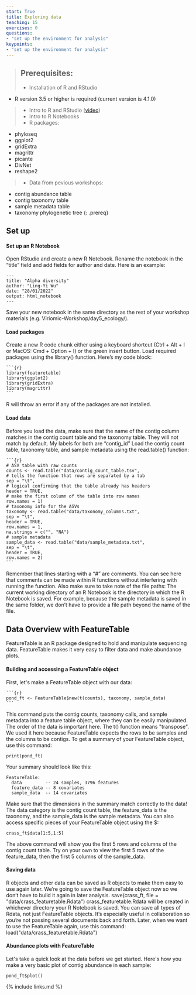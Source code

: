 ```yaml
---
start: True
title: Exploring data
teaching: 15
exercises: 0
questions:
- "set up the environment for analysis"
keypoints:
- "set up the environment for analysis"
---
```


>## Prerequisites: 
> - Installation of R and RStudio
  - R version 3.5 or higher is required (current version is 4.1.0)
> - Intro to R and RStudio ([video](https://youtu.be/lVKMsaWju8w))
> - Intro to R Notebooks 
> - R packages:
  - phyloseq
  - ggplot2
  - gridExtra
  - magrittr
  - picante
  - DivNet
  - reshape2
> - Data from pevious workshops:
  - contig abundance table
  - contig taxonomy table
  - sample metadata table
  - taxonomy phylogenetic tree
{: .prereq}

## Set up
#### Set up an R Notebook
Open RStudio and create a new R Notebook. Rename the notebook in the “title” field
and add fields for author and date. Here is an example:

~~~
---
title: "Alpha diversity"
author: "Ling-Yi Wu"
date: "28/01/2022"
output: html_notebook
---
~~~

Save your new notebook in the same directory as the rest of your workshop materials
(e.g. Viriomic-Workshop/day5_ecology/).

#### Load packages
Create a new R code chunk either using a keyboard shortcut (Ctrl + Alt + I or
MacOS: Cmd + Option + I) or the green insert button. Load required packages
using the library() function. Here’s my code block:

~~~
```{r}
library(featuretable)
library(ggplot2)
library(gridExtra)
library(magrittr)
```
~~~

R will throw an error if any of the packages are not installed.

#### Load data

Before you load the data, make sure that the name of the contig column matches in the
contig count table and the taxonomy table. They will not match by default. My labels
for both are “contig_id”
Load the contig count table, taxonomy table, and sample metadata using the read.table()
function:

~~~
```{r}
# ASV table with raw counts
counts <- read.table("data/contig_count_table.tsv",
# tells the function that rows are separated by a tab
sep = "\t",
# logical confirming that the table already has headers
header = TRUE,
# make the first column of the table into row names
row.names = 1)
# taxonomy info for the ASVs
taxonomy <- read.table("data/taxonomy_columns.txt",
sep = "\t",
header = TRUE,
row.names = 1,
na.strings = c("", "NA")
# sample metadata
sample_data <- read.table("data/sample_metadata.txt",
sep = "\t",
header = TRUE,
row.names = 2)
```
~~~

Remember that lines starting with a “#” are comments. You can see here that
comments can be made within R functions without interfering with running the
function.
Also make sure to take note of the file paths: The current working directory of an R
Notebook is the directory in which the R Notebook is saved. For example, because the
sample metadata is saved in the same folder, we don’t have to provide a file path
beyond the name of the file.

## Data Overview with FeatureTable
FeatureTable is an R package designed to hold and manipulate sequencing data.
FeatureTable makes it very easy to filter data and make abundance plots.

#### Building and accessing a FeatureTable object
First, let's make a FeatureTable object with our data:
~~~
```{r}
pond_ft <- FeatureTable$new(t(counts), taxonomy, sample_data)
```
~~~
This command puts the contig counts, taxonomy calls, and sample metadata into a
feature table object, where they can be easily manipulated. The order of the data is
important here. The t() function means "transpose". We used it here
because FeatureTable expects the rows to be samples and the columns to be contigs.
To get a summary of your FeatureTable object, use this command:
~~~
print(pond_ft)
~~~

Your summary should look like this:
```{r}
FeatureTable: 
  data         -- 24 samples, 3796 features
  feature_data -- 8 covariates
  sample_data  -- 14 covariates
```
Make sure that the dimensions in the summary match correctly to the data! The data
category is the contig count table, the feature_data is the taxonomy, and the sample_data is
the sample metadata.
You can also access specific pieces of your FeatureTable object using the $:
```{r}
crass_ft$data[1:5,1:5]
```
The above command will show you the first 5 rows and columns of the contig count table. Try
on your own to view the first 5 rows of the feature_data, then the first 5 columns of the
sample_data.

#### Saving data
R objects and other data can be saved as R objects to make them easy to use again
later. We’re going to save the FeatureTable object now so we don’t have to build it
again in later analysis.
save(crass_ft, file = "data/crass_featuretable.Rdata")
crass_featuretable.Rdata will be created in whichever directory your R Notebook is
saved. You can save all types of Rdata, not just FeatureTable objects. It’s especially
useful in collaboration so you’re not passing several documents back and forth.
Later, when we want to use the FeatureTable again, use this command:
load("data/crass_featuretable.Rdata")

#### Abundance plots with FeatureTable
Let's take a quick look at the data before we get started. Here's how you make a
very basic plot of contig abundance in each sample:
```{r}
pond_ft$plot()
```
{% include links.md %}
